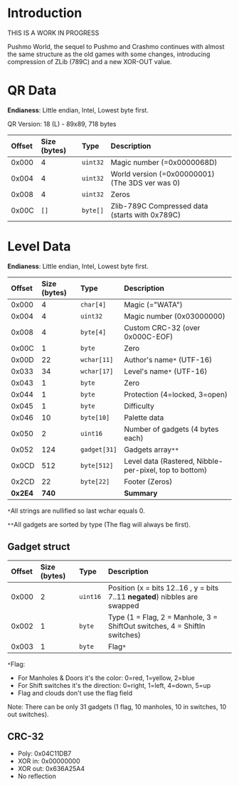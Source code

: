 # Introduction #

THIS IS A WORK IN PROGRESS

Pushmo World, the sequel to Pushmo and Crashmo continues with almost the same structure as the old games with some changes, introducing compression of ZLib (789C) and a new XOR-OUT value.



# QR Data #

**Endianess**: Little endian, Intel, Lowest byte first.

QR Version: 18 (L) - 89x89, 718 bytes

| **Offset** | **Size (bytes)** | **Type** | **Description** |
|:-----------|:-----------------|:---------|:----------------|
| 0x000      | 4                | `uint32` | Magic number (=0x0000068D) |
| 0x004      | 4                | `uint32` | World version (=0x00000001) (The 3DS ver was 0) |
| 0x008      | 4                | `uint32` | Zeros           |
| 0x00C      | `[]`             | `byte[]` | Zlib-789C Compressed data (starts with 0x789C)|

# Level Data #

**Endianess**: Little endian, Intel, Lowest byte first.

|**Offset**|**Size (bytes)** | **Type** | **Description** |
|:---------|:----------------|:---------|:----------------|
| 0x000    |  4              | `char[4]` | Magic (="WATA") |
| 0x004    |  4              | `uint32` | Magic number (0x03000000) |
| 0x008    |  4              | `byte[4]` | Custom CRC-32 (over 0x000C-EOF) |
| 0x00C    |  1              | `byte`   | Zero            |
| 0x00D    | 22              | `wchar[11]` | Author's name`*` (UTF-16) |
| 0x033    | 34              | `wchar[17]` | Level's name`*` (UTF-16) |
| 0x043    |  1              | `byte`   | Zero            |
| 0x044    |  1              | `byte`   | Protection (4=locked, 3=open) |
| 0x045    |  1              | `byte`   | Difficulty      |
| 0x046    | 10              | `byte[10]` | Palette data    |
| 0x050    |  2              | `uint16` | Number of gadgets (4 bytes each) |
| 0x052    |124              | `gadget[31]` | Gadgets array`**` |
| 0x0CD    |512              | `byte[512]` | Level data (Rastered, Nibble-per-pixel, top to bottom) |
| 0x2CD    | 22              | `byte[22]` | Footer (Zeros)  |
|**0x2E4** |**740**          |          | **Summary**     |

`*`All strings are nullified so last wchar equals 0.

`**`All gadgets are sorted by type (The flag will always be first).

## Gadget struct ##

| **Offset** | **Size (bytes)** | **Type** | **Description** |
|:-----------|:-----------------|:---------|:----------------|
| 0x000      | 2                | `uint16` | Position (x = bits 12..16 , y = bits 7..11 **negated**) nibbles are swapped|
| 0x002      | 1                | `byte`   | Type (1 = Flag, 2 = Manhole, 3 = ShiftOut switches, 4 = ShiftIn switches)|
| 0x003      | 1                | `byte`   | Flag`*`         |

`*`Flag:
  * For Manholes & Doors it's the color: 0=red, 1=yellow, 2=blue
  * For Shift switches it's the direction: 0=right, 1=left, 4=down, 5=up
  * Flag and clouds don't use the flag field

Note: There can be only 31 gadgets (1 flag, 10 manholes, 10 in switches, 10 out switches).

## CRC-32 ##

  * Poly: 0x04C11DB7
  * XOR in: 0x00000000
  * XOR out: 0x636A25A4
  * No reflection
